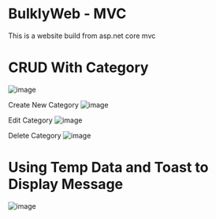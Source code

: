 # BulklyWeb - MVC

This is a website build from asp.net core mvc 

# CRUD With Category
![image](https://github.com/JustEmty/BulklyWeb---MVC/assets/94843952/28087b04-b2a9-491a-9437-fe8c93836fab)

Create New Category
![image](https://github.com/JustEmty/BulklyWeb---MVC/assets/94843952/a5b8a802-37b7-4625-b91e-8fd2eb21f0cc)

Edit Category
![image](https://github.com/JustEmty/BulklyWeb---MVC/assets/94843952/aec419e7-2a8e-42a7-a2be-d2904504ef33)

Delete Category
![image](https://github.com/JustEmty/BulklyWeb---MVC/assets/94843952/b6ae5e6b-36aa-4f67-97f4-428ccb84a7a8)

# Using Temp Data and Toast to Display Message
![image](https://github.com/JustEmty/BulklyWeb---MVC/assets/94843952/739ebd49-3529-4a03-94d8-f005e879ed76)
